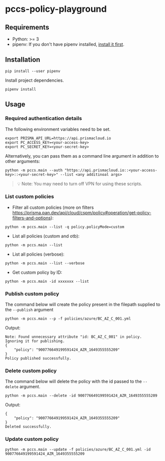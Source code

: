 # pccs-policy-playground


## Requirements

- Python: >= 3
- pipenv:
If you don't have pipenv installed, [install it first](https://pipenv.pypa.io/en/latest/install/#pragmatic-installation-of-pipenv). 


## Installation

```commandline
pip install --user pipenv
```
Install project dependencies. 
```commandline
pipenv install
```

## Usage

### Required authentication details

The following environment variables need to be set. 

```commandline
export PRISMA_API_URL=https://api.prismacloud.io
export PC_ACCESS_KEY=<your-access-key>
export PC_SECRET_KEY=<your-secret-key>
```
Alternatively, you can pass them as a command line argument in addition to other arguments:

```commandline
python -m pccs.main --auth "https://api.prismacloud.io::<your-access-key>::<your-secret-key>" --list <any additinoal args>
```

> 💡 Note: You may need to turn off VPN for using these scripts.

### List custom policies

- Filter all custom policies (more on filters https://prisma.pan.dev/api/cloud/cspm/policy#operation/get-policy-filters-and-options):
```commandline
python -m pccs.main --list -q policy.policyMode=custom
```
- List all policies (custom and otb):
```commandline
python -m pccs.main --list
```
- List all policies (verbose):
```commandline
python -m pccs.main --list --verbose
```
- Get custom policy by ID:
```commandline
python -m pccs.main -id xxxxxxx --list
```

### Publish custom policy

The command below will create the policy present in the filepath supplied to the `--publish` argument
```commandline
python -m pccs.main --p -f policies/azure/BC_AZ_C_001.yml
```
Output:
```commandline
Note: Found unnecessary attribute "id: BC_AZ_C_001" in policy. Ignoring it for publishing.
{
    "policy": "900776649199591424_AZR_1649355555209"
}
Policy published successfully.

```

### Delete custom policy

The command below will delete the policy with the id passed to the `--delete` argument.
```commandline
python -m pccs.main --delete -id 900776649199591424_AZR_1649355555209
```
Output:
```commandline
{
    "policy": "900776649199591424_AZR_1649355555209"
}
Deleted successfully.
```

### Update custom policy

```commandline
python -m pccs.main --update -f policies/azure/BC_AZ_C_001.yml -id  900776649199591424_AZR_1649355555209    
```
